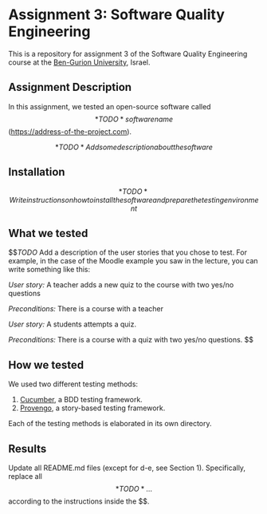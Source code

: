 # Assignment 3: Software Quality Engineering
This is a repository for assignment 3 of the Software Quality Engineering course at the [Ben-Gurion University](https://in.bgu.ac.il/), Israel.

## Assignment Description
In this assignment, we tested an open-source software called $$*TODO* software name$$(https://address-of-the-project.com).

$$*TODO* Add some description about the software$$

## Installation
$$*TODO* Write instructions on how to install the software and prepare the testing environment$$

## What we tested
$$*TODO* Add a description of the user stories that you chose to test.
For example, in the case of the Moodle example you saw in the lecture, you can write something like this:

*User story:* A teacher adds a new quiz to the course with two yes/no questions

*Preconditions:* There is a course with a teacher

*User story:* A students attempts a quiz.

*Preconditions:* There is a course with a quiz with two yes/no questions.
$$

## How we tested
We used two different testing methods:
1. [Cucumber](https://cucumber.io/), a BDD testing framework.
2. [Provengo](https://provengo.tech/), a story-based testing framework.

Each of the testing methods is elaborated in its own directory. 

## Results
Update all README.md files (except for d-e, see Section 1). Specifically, replace all $$*TODO*…$$ according to the instructions inside the $$.